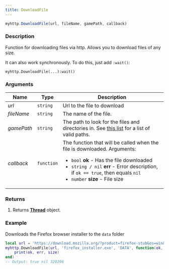 ```yaml
---
title: DownloadFile
---
```


```jsx
myhttp.DownloadFile(url, fileName, gamePath, callback)
```

### Description
Function for downloading files via http.
Allows you to download files of any size.

It can also work synchronously. To do this, just add `:wait()`:
```
myhttp.DownloadFile(...):wait()
```

### Arguments
|Name |Type |Description |
--- | --- | ---
|*url*|`string`|Url to the file to download|
|*fileName*|`string`|The name of the file.|
|*gamePath*|`string`|The path to look for the files and directories in. See [this list](https://wiki.facepunch.com/gmod/File_Search_Paths) for a list of valid paths.|
|*callback*|`function`|The function that will be called when the file is downloaded. Arguments: <ul><li>`bool` **ok** - Has the file downloaded</li><li>`string / nil` **err** - Error description, if `ok == true`, then equals `nil` </li><li>`number` **size** - File size</li></ul>|

### Returns
1. Returns [**Thread**](../libs/threading) object.

### Example
Downloads the Firefox browser installer to the `data` folder
```lua
local url = 'https://download.mozilla.org/?product=firefox-stub&os=win&lang=ru'
myhttp.DownloadFile(url, 'firefox_installer.exe', 'DATA', function(ok, err, size)
    print(ok, err, size)
end)
-- Output: true nil 320296
```